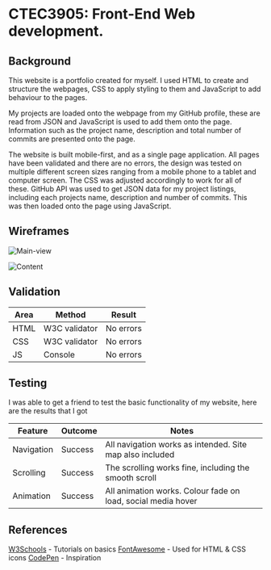 # CTEC3905: Front-End Web development.

## Background
This website is a portfolio created for myself. I used HTML to create and
structure the webpages, CSS to apply styling to them and JavaScript to
add behaviour to the pages.


My projects are loaded onto the webpage from my GitHub profile, these are
read from JSON and JavaScript is used to add them onto the page. Information
such as the project name, description and total number of commits are presented
onto the page.


The website is built mobile-first, and as a single page application. All
pages have been validated and there are no errors, the design was tested on  
multiple different screen sizes ranging from a mobile phone to a tablet and
computer screen. The CSS was adjusted accordingly to work for all of these.
GitHub API was used to get JSON data for my project listings, including each
projects name, description and number of commits. This was then loaded onto
the page using JavaScript.

## Wireframes
![Main-view](https://github.com/p15219319/p15219319.github.io/tree/master/wireframes/wireframe1.png "Main-view")



![Content](https://github.com/p15219319/p15219319.github.io/tree/master/wireframes/wireframe2.png "Content")

## Validation
Area |     Method     | Result
---- | -------------- |-----------
HTML | W3C validator  | No errors
CSS  | W3C validator  | No errors
JS   |    Console     | No errors      

## Testing

I was able to get a friend to test the basic functionality of my website,
here are the results that I got

Feature     |  Outcome  | Notes
----------- | --------- | --------------------------------------------------------
Navigation  |  Success  | All navigation works as intended. Site map also included
Scrolling   |  Success  | The scrolling works fine, including the smooth scroll
Animation   |  Success  | All animation works. Colour fade on load, social media hover


## References
[W3Schools](https://www.w3schools.com/) - Tutorials on basics
[FontAwesome](http://fontawesome.io/) - Used for HTML & CSS icons
[CodePen](https://codepen.io/) - Inspiration
